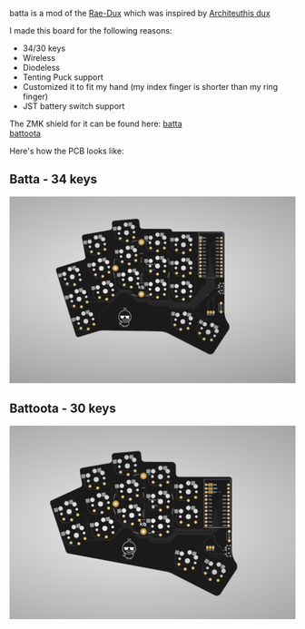 batta is a mod of the [Rae-Dux](https://github.com/andrewjrae/rae-dux) which was inspired by [Architeuthis dux](https://github.com/tapioki/cephalopoda/tree/main/Architeuthis%20dux)

I made this board for the following reasons:

- 34/30 keys
- Wireless
- Diodeless
- Tenting Puck support
- Customized it to fit my hand (my index finger is shorter than my ring finger)
- JST battery switch support

The ZMK shield for it can be found here:
[batta](https://github.com/AlaaSaadAbdo/zmk-config/tree/master/config/boards/shields/batta)  
[battoota](https://github.com/AlaaSaadAbdo/zmk-config/tree/master/config/boards/shields/battoota) 

Here's how the PCB looks like:

## Batta - 34 keys
[![main](images/batta.png)](pcb/main) 

## Battoota - 30 keys
[![mini](images/battoota.png)](pcb/battoota) 
